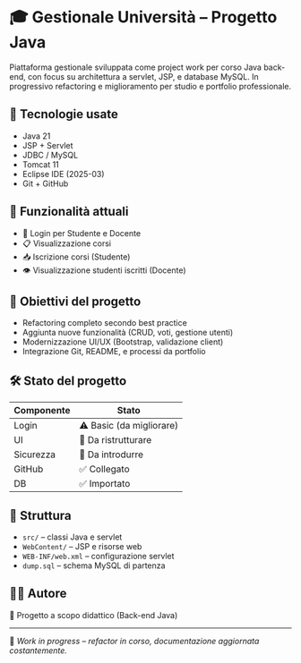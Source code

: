 # 🎓 Gestionale Università – Progetto Java

Piattaforma gestionale sviluppata come project work per corso Java back-end, con focus su architettura a servlet, JSP, e database MySQL. In progressivo refactoring e miglioramento per studio e portfolio professionale.

## 🚀 Tecnologie usate

- Java 21
- JSP + Servlet
- JDBC / MySQL
- Tomcat 11
- Eclipse IDE (2025-03)
- Git + GitHub

## 🧠 Funzionalità attuali

- 🔐 Login per Studente e Docente
- 📋 Visualizzazione corsi
- 📥 Iscrizione corsi (Studente)
- 👁️ Visualizzazione studenti iscritti (Docente)

## 🎯 Obiettivi del progetto

- Refactoring completo secondo best practice
- Aggiunta nuove funzionalità (CRUD, voti, gestione utenti)
- Modernizzazione UI/UX (Bootstrap, validazione client)
- Integrazione Git, README, e processi da portfolio

## 🛠️ Stato del progetto

| Componente | Stato |
|------------|-------|
| Login | ⚠️ Basic (da migliorare) |
| UI | 🔲 Da ristrutturare |
| Sicurezza | 🔲 Da introdurre |
| GitHub | ✅ Collegato |
| DB | ✅ Importato |

## 📂 Struttura

- `src/` – classi Java e servlet
- `WebContent/` – JSP e risorse web
- `WEB-INF/web.xml` – configurazione servlet
- `dump.sql` – schema MySQL di partenza

## 👨‍💻 Autore

📎 Progetto a scopo didattico (Back-end Java)

---

📌 *Work in progress – refactor in corso, documentazione aggiornata costantemente.*